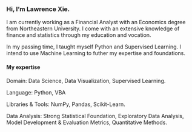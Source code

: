 ### Hi, I’m Lawrence Xie.

I am currently working as a Financial Analyst with an Economics degree from Northeastern University. I come with an extensive knowledge of finance and statistics through my education and vocation.  

In my passing time, I taught myself Python and Supervised Learning. I intend to use Machine Learning to futher my expertise and foundations. 

#### My expertise

Domain: Data Science, Data Visualization, Supervised Learning.

Language: Python, VBA

Libraries & Tools: NumPy, Pandas, Scikit-Learn. 

Data Analysis: Strong Statistical Foundation, Exploratory Data Analysis, Model Development & Evaluation Metrics, Quantitative Methods.
